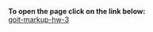<strong>To open the page click on the link below:</strong><br>
<a href="https://michalrzeszot.github.io/goit-markup-hw-03/" target="_blank">goit-markup-hw-3</a>
